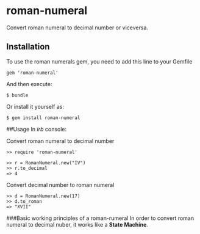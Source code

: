 #  roman-numeral

Convert roman numeral to decimal number or viceversa. 

## Installation

To use the roman numerals gem, you need to add this line to your Gemfile

```
gem 'roman-numeral'
```
And then execute:

```
$ bundle
```
Or install it yourself as:

```
$ gem install roman-numeral
```

##Usage
In *irb* console:

Convert roman numeral to decimal number
```
>> require 'roman-numeral'

>> r = RomanNumeral.new("IV")
>> r.to_decimal
=> 4
```
Convert decimal number to roman numeral
```
>> d = RomanNumeral.new(17)
>> d.to_roman
=> "XVII"
```

###Basic working principles of a roman-rumeral 
In order to convert roman numeral to decimal nuber, it works like a **State Machine**.
 


